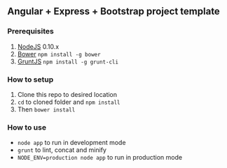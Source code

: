 ## Angular + Express + Bootstrap project template

### Prerequisites

1. [NodeJS](http://nodejs.org) 0.10.x
2. [Bower](https://github.com/twitter/bower) ```npm install -g bower```
3. [GruntJS](http://gruntjs.com) ```npm install -g grunt-cli```

### How to setup

1. Clone this repo to desired location
2. ``cd`` to cloned folder and ```npm install```
3. Then ```bower install```

### How to use

* ```node app``` to run in development mode
* ```grunt``` to lint, concat and minify
* ```NODE_ENV=production node app``` to run in production mode
